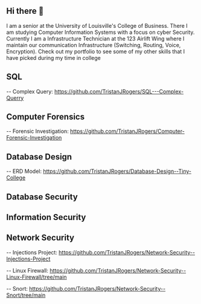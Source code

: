 ## Hi there 👋

I am a senior at the University of Louisville's College of Business. There I am studying Computer Information Systems with a focus on cyber Security.
Currently I am a Infrastructure Technician at the 123 Airlift Wing where I maintain our communication Infrastructure (Switching, Routing, Voice, Encryption). 
Check out my portfolio to see some of my other skills that I have picked during my time in college

## SQL
-- Complex Query: https://github.com/TristanJRogers/SQL---Complex-Querry 

## Computer Forensics

-- Forensic Investigation: https://github.com/TristanJRogers/Computer-Forensic-Investigation 

## Database Design

-- ERD Model: https://github.com/TristanJRogers/Database-Design--Tiny-College 

## Database Security

## Information Security

## Network Security

-- Injections Project: https://github.com/TristanJRogers/Network-Security--Injections-Project

-- Linux Firewall: https://github.com/TristanJRogers/Network-Security--Linux-Firewall/tree/main 

-- Snort: https://github.com/TristanJRogers/Network-Security--Snort/tree/main
